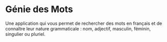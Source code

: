 # Génie des Mots

Une application qui vous permet de rechercher des mots en français et de connaître leur nature grammaticale : nom, adjectif, masculin, féminin, singulier ou pluriel.

